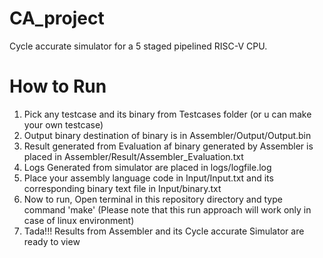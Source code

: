 # CA_project 
Cycle accurate simulator for a 5 staged pipelined RISC-V CPU.

# How to Run
1) Pick any testcase and its binary from Testcases folder (or u can make your own testcase) 
2) Output binary destination of binary is in Assembler/Output/Output.bin
3) Result generated from Evaluation af binary generated by Assembler is placed in Assembler/Result/Assembler_Evaluation.txt
4) Logs Generated from simulator are placed in logs/logfile.log
5) Place your assembly language code in Input/Input.txt and its corresponding binary text file in Input/binary.txt
6) Now to run, Open terminal in this repository directory and type command 'make' (Please note that this run approach will work only in case of linux environment)
7) Tada!!! Results from Assembler and its Cycle accurate Simulator are ready to view
